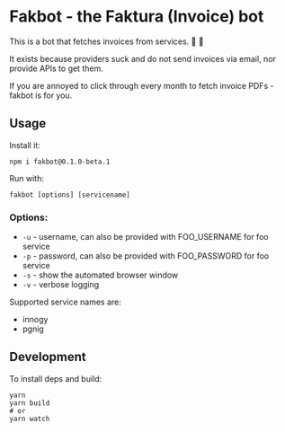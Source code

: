 # Fakbot - the Faktura (Invoice) bot

This is a bot that fetches invoices from services. 🤖  🧾

It exists because providers suck and do not send invoices via email, nor provide APIs to get them.

If you are annoyed to click through every month to fetch invoice PDFs - fakbot is for you.


## Usage

Install it:
```
npm i fakbot@0.1.0-beta.1
```

Run with:
```
fakbot [options] [servicename]
```

### Options:

- `-u` - username, can also be provided with FOO_USERNAME for foo service
- `-p` - password, can also be provided with FOO_PASSWORD for foo service
- `-s` - show the automated browser window
- `-v` - verbose logging

Supported service names are:
- innogy
- pgnig


## Development

To install deps and build:

```
yarn
yarn build
# or
yarn watch
```
